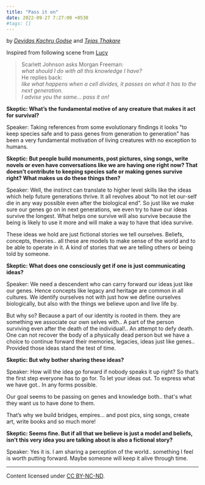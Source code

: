 ```yaml
---
title: "Pass it on"
date: 2022-09-27 7:27:00 +0530
#tags: []
---
```



by [_Devidas Kachru Godse_](mailto:devidaskgodse+website@gmail.com) and [_Tejas Thakare_](mailto:tejas.c.thakare@gmail.com)

Inspired from following scene from [Lucy]

> Scarlett Johnson asks Morgan Freeman:  
> _what should I do with all this knowledge I have?_  
> He replies back:  
> _like what happens when a cell divides, it passes on what it has to the next generation._  
> _I advise you the same... pass it on!_

**Skeptic: What’s the fundamental motive of any creature that makes it act for survival?**

Speaker: Taking references from some evolutionary findings it looks 
"to keep species safe and to pass genes from generation to generation" 
has been a very fundamental motivation of living creatures with no exception to humans.

**Skeptic: But people build monuments, post pictures, sing songs, write novels or even have conversations like we are having one right now? That doesn’t contribute to keeping species safe or making genes survive right? What makes us do these things then?**

Speaker: Well, the instinct can translate to higher level skills like the ideas which help future generations thrive. It all revolves about “to not let our-self die in any way possible even after the biological end”.  So just like we make sure our genes go on in next generations, we even try to have our ideas survive the longest. What helps one survive will also survive because the being is likely to use it more and will make a way to have that idea survive.

These ideas we hold are just fictional stories we tell ourselves.
Beliefs, concepts, theories.. all these are models to make sense of the world 
and to be able to operate in it. A kind of stories that we are telling others or being told by someone.

**Skeptic: What does one consciously get if one is just communicating ideas?**

Speaker: We need a descendent who can carry forward our ideas just like our genes.
Hence concepts like legacy and heritage are common in all cultures.
We identify ourselves not with just how we define ourselves biologically,
but also with the things we believe upon and live life by.

But why so?
Because a part of our identity is rooted in them. 
they are something we associate our own selves with..
A part of the person surviving even after the death of the individual!..
An attempt to defy death.
One can not recover the body of a physically dead person 
but we have a choice to continue forward their memories, legacies, ideas just like genes..
Provided those ideas stand the test of time.

**Skeptic: But why bother sharing these ideas?**

Speaker: How will the idea go forward if nobody speaks it up right?
So that’s the first step everyone has to go for.
To let your ideas out. To express what we have got.. In any forms possible.

Our goal seems to be passing on genes and knowledge both.. 
that's what they want us to have done to them.

That’s why we build bridges, empires... 
and post pics, sing songs, create art, write books and so much more!

**Skeptic: Seems fine. But if all that we believe is just a model and beliefs, isn’t this very idea you are talking about is also a fictional story?**

Speaker: Yes it is. I am sharing a perception of the world.. something I feel is worth putting forward. Maybe someone will keep it alive through time.

---
<footer>  
Content licensed under <a rel="license" href="http://creativecommons.org/licenses/by-nc-nd/4.0/">CC BY-NC-ND</a>.
</footer>

[Lucy]: <https://www.imdb.com/title/tt2872732/> "Lucy (2014) - IMDb"
